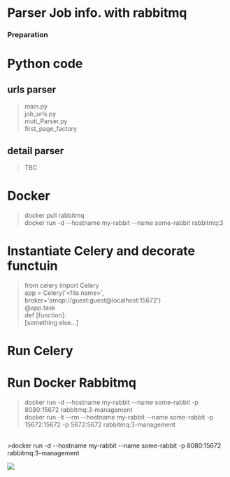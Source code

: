 # Parser Job info. with rabbitmq
### Preparation


# Python code
## urls parser
>main.py<br>
>job_urls.py<br>
>muti_Parser.py<br>
>first_page_factory

## detail parser
>TBC<br>

# Docker
>docker pull rabbitmq<br>
>docker run -d --hostname my-rabbit --name some-rabbit rabbitmq:3

# Instantiate Celery and decorate functuin
>from celery import Celery<br>
>app = Celery('<file.name>', broker='amqp://guest:guest@localhost:15672')<br>
>@app.task<br>
>def [function]:<br>
>[something else...]
# Run Celery
# Run Docker Rabbitmq
>docker run -d --hostname my-rabbit --name some-rabbit -p 8080:15672 rabbitmq:3-management<br>
>docker run -it --rm --hostname my-rabbit --name some-rabbit -p 15672:15672 -p 5672:5672 rabbitmq:3-management
<br>
>docker run -d --hostname my-rabbit --name some-rabbit -p 8080:15672 rabbitmq:3-management<br>

<IronMQ is a cloud-based message queue service developed by Iron.io.>
<AMQP is an open messaging specification>
<RabbitMQ is the most popular implementation (that I know of) of the AMQP specification.>
<PyAMQP is a Python library that lets Python clients communicate with any implementation of AMQP, including RabbitMQ>

![](https://raw.githubusercontent.com/tkionshao/Get_The_Job_104_v2.0/master/src/figure1.png)
